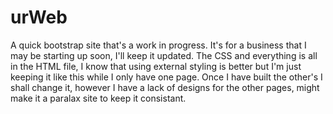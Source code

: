 # urWeb
A quick bootstrap site that's a work in progress. It's for a business that I may be starting up soon, I'll keep it updated.
The CSS and everything is all in the HTML file, I know that using external styling is better but I'm just keeping it like this while I only have one page. Once I have built the other's I shall change it, however I have a lack of designs for the other pages, might make it a paralax site to keep it consistant.
